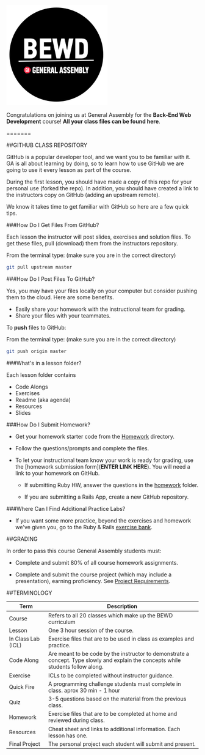 ![BEWD_Logo](assets/BEWD_Logo.png)


Congratulations on joining us at General Assembly for the __Back-End Web Development__ course! **All your class files can be found here**.

=======

##GITHUB CLASS REPOSITORY

GitHub is a popular developer tool, and we want you to be familiar with it. GA is all about learning by doing, so to learn how to use GitHub we are going to use it every lesson as part of the course.

During the first lesson, you should have made a copy of this repo for your personal use (forked the repo). In addition, you should have created a link to the instructors copy on GitHub (adding an upstream remote).

We know it takes time to get familiar with GitHub so here are a few quick tips.

###How Do I Get Files From GitHub?

Each lesson the instructor will post slides, exercises and solution files. To get these files, pull (download) them from the instructors repository. 

From the terminal type: 
(make sure you are in the correct directory)

```bash
git pull upstream master
```
	
###How Do I Post Files To GitHub?

Yes, you may have your files locally on your computer but consider pushing them to the cloud. Here are some benefits. 

*	Easily share your homework with the instructional team for grading. 
*	Share your files with your teammates.

To __push__ files to GitHub:

From the terminal type:
(make sure you are in the correct directory)

```bash
git push origin master
```
	
###What's in a lesson folder?

Each lesson folder contains

*	Code Alongs
*	Exercises
*	Readme (aka agenda)
*	Resources
*	Slides
		
###How Do I Submit Homework?

*	Get your homework starter code from the [Homework](Homework/) directory.

*	Follow the questions/prompts and complete the files.

*	To let your instructional team know your work is ready for grading, use the [homework submission form](__ENTER LINK HERE__). You will need a link to your homework on GitHub. 

	*	If submitting Ruby HW, answer the questions in the [homework](Homework/) folder.
	
	*	If you are submitting a Rails App, create a new GitHub repository. 

###Where Can I Find Additional Practice Labs?

*	If you want some more practice, beyond the exercises and homework we've given you, go to the Ruby & Rails [exercise bank](https://github.com/ga-students/Ruby_Rails_Exercise_Bank.git).


##GRADING

In order to pass this course General Assembly students must:

*	Complete and submit 80% of all course homework assignments. 

*	Complete and submit the course project (which may include a presentation), earning 	proficiency. See [Project Requirements](Final_Project/final_project_requirements.md). 


##TERMINOLOGY

|Term|Description|
|---|---|
|Course|Refers to all 20 classes which make up the BEWD curriculum|
|Lesson |One 3 hour session of the course. |
|In Class Lab (ICL)|Exercise files that are to be used in class as examples and practice.|
|Code Along| Are meant to be code by the instructor to demonstrate a concept. Type slowly and explain the concepts while students follow along.|
|Exercise |ICLs to be completed without instructor guidance.|
|Quick Fire| A programming challenge students must complete in class. aprox 30 min - 1 hour|
|Quiz|3-5 questions based on the material from the previous class.|
|Homework|Exercise files that are to be completed at home and reviewed during class.|
|Resources| Cheat sheet and links to additional information. Each lesson has one.|
|Final Project|The personal project each student will submit and present.|




	



